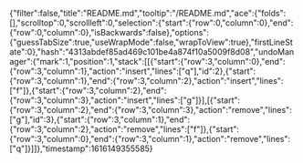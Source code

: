 {"filter":false,"title":"README.md","tooltip":"/README.md","ace":{"folds":[],"scrolltop":0,"scrollleft":0,"selection":{"start":{"row":0,"column":0},"end":{"row":0,"column":0},"isBackwards":false},"options":{"guessTabSize":true,"useWrapMode":false,"wrapToView":true},"firstLineState":0},"hash":"4313abdef85ad469c101be4a874f10a5009f8d08","undoManager":{"mark":1,"position":1,"stack":[[{"start":{"row":3,"column":0},"end":{"row":3,"column":1},"action":"insert","lines":["q"],"id":2},{"start":{"row":3,"column":1},"end":{"row":3,"column":2},"action":"insert","lines":["f"]},{"start":{"row":3,"column":2},"end":{"row":3,"column":3},"action":"insert","lines":["g"]}],[{"start":{"row":3,"column":2},"end":{"row":3,"column":3},"action":"remove","lines":["g"],"id":3},{"start":{"row":3,"column":1},"end":{"row":3,"column":2},"action":"remove","lines":["f"]},{"start":{"row":3,"column":0},"end":{"row":3,"column":1},"action":"remove","lines":["q"]}]]},"timestamp":1616149355585}
